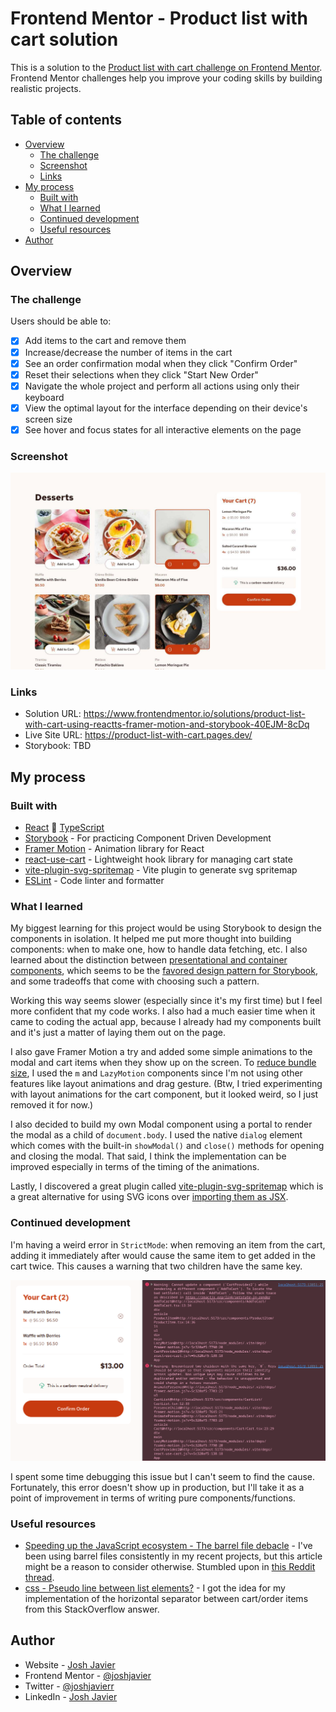 # Frontend Mentor - Product list with cart solution

This is a solution to the [Product list with cart challenge on Frontend Mentor](https://www.frontendmentor.io/challenges/product-list-with-cart-5MmqLVAp_d). Frontend Mentor challenges help you improve your coding skills by building realistic projects.

## Table of contents

- [Overview](#overview)
  - [The challenge](#the-challenge)
  - [Screenshot](#screenshot)
  - [Links](#links)
- [My process](#my-process)
  - [Built with](#built-with)
  - [What I learned](#what-i-learned)
  - [Continued development](#continued-development)
  - [Useful resources](#useful-resources)
- [Author](#author)
<!-- - [Acknowledgments](#acknowledgments) -->

## Overview

### The challenge

Users should be able to:

- [x] Add items to the cart and remove them
- [x] Increase/decrease the number of items in the cart
- [x] See an order confirmation modal when they click "Confirm Order"
- [x] Reset their selections when they click "Start New Order"
- [x] Navigate the whole project and perform all actions using only their keyboard
- [x] View the optimal layout for the interface depending on their device's screen size
- [x] See hover and focus states for all interactive elements on the page

### Screenshot

![](./screenshot.jpg)

### Links

- Solution URL: https://www.frontendmentor.io/solutions/product-list-with-cart-using-reactts-framer-motion-and-storybook-40EJM-8cDq
- Live Site URL: https://product-list-with-cart.pages.dev/
- Storybook: TBD

## My process

### Built with

- [React](https://reactjs.org/) 🤝 [TypeScript](https://www.typescriptlang.org/)
- [Storybook](https://storybook.js.org/) - For practicing Component Driven Development
- [Framer Motion](https://www.framer.com/motion/) - Animation library for React
- [react-use-cart](https://github.com/notrab/react-use-cart) - Lightweight hook library for managing cart state
- [vite-plugin-svg-spritemap](https://github.com/SpiriitLabs/vite-plugin-svg-spritemap) - Vite plugin to generate svg spritemap
- [ESLint](https://eslint.org/) - Code linter and formatter

### What I learned

My biggest learning for this project would be using Storybook to design the components in isolation. It helped me put more thought into building components: when to make one, how to handle data fetching, etc. I also learned about the distinction between [presentational and container components](https://medium.com/@dan_abramov/smart-and-dumb-components-7ca2f9a7c7d0), which seems to be the [favored design pattern for Storybook](https://storybook.js.org/docs/writing-stories/build-pages-with-storybook#pure-presentational-pages), and some tradeoffs that come with choosing such a pattern.

Working this way seems slower (especially since it's my first time) but I feel more confident that my code works. I also had a much easier time when it came to coding the actual app, because I already had my components built and it's just a matter of laying them out on the page.

I also gave Framer Motion a try and added some simple animations to the modal and cart items when they show up on the screen. To [reduce bundle size](https://www.framer.com/motion/guide-reduce-bundle-size/), I used the `m` and `LazyMotion` components since I'm not using other features like layout animations and drag gesture. (Btw, I tried experimenting with layout animations for the cart component, but it looked weird, so I just removed it for now.)

I also decided to build my own Modal component using a portal to render the modal as a child of `document.body`. I used the native `dialog` element which comes with the built-in `showModal()` and `close()` methods for opening and closing the modal. That said, I think the implementation can be improved especially in terms of the timing of the animations.

Lastly, I discovered a great plugin called [vite-plugin-svg-spritemap](https://github.com/SpiriitLabs/vite-plugin-svg-spritemap) which is a great alternative for using SVG icons over [importing them as JSX](https://x.com/_developit/status/1382838799420514317).

### Continued development

I'm having a weird error in `StrictMode`: when removing an item from the cart, adding it immediately after would cause the same item to get added in the cart twice. This causes a warning that two children have the same key.

![](./error.png)

I spent some time debugging this issue but I can't seem to find the cause. Fortunately, this error doesn't show up in production, but I'll take it as a point of improvement in terms of writing pure components/functions.

### Useful resources

- [Speeding up the JavaScript ecosystem - The barrel file debacle](https://marvinh.dev/blog/speeding-up-javascript-ecosystem-part-7/) - I've been using barrel files consistently in my recent projects, but this article might be a reason to consider otherwise. Stumbled upon in [this Reddit thread](https://www.reddit.com/r/reactjs/comments/17i3a1p/what_is_the_benefit_of_the_indextsx_naming/).
- [css - Pseudo line between list elements?](https://stackoverflow.com/a/42810650) - I got the idea for my implementation of the horizontal separator between cart/order items from this StackOverflow answer.

## Author

- Website - [Josh Javier](https://joshjavier.com/)
- Frontend Mentor - [@joshjavier](https://www.frontendmentor.io/profile/joshjavier)
- Twitter - [@joshjavierr](https://www.twitter.com/joshjavierr)
- LinkedIn - [Josh Javier](https://www.linkedin.com/in/joshjavier/)

<!-- ## Acknowledgments

This is where you can give a hat tip to anyone who helped you out on this project. Perhaps you worked in a team or got some inspiration from someone else's solution. This is the perfect place to give them some credit.

**Note: Delete this note and edit this section's content as necessary. If you completed this challenge by yourself, feel free to delete this section entirely.** -->
